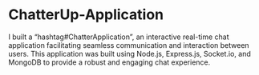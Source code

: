 # ChatterUp-Application
 I built a “hashtag#ChatterApplication”, an interactive real-time chat application facilitating seamless communication and interaction between users. This application was built using Node.js, Express.js, Socket.io, and MongoDB to provide a robust and engaging chat experience.
